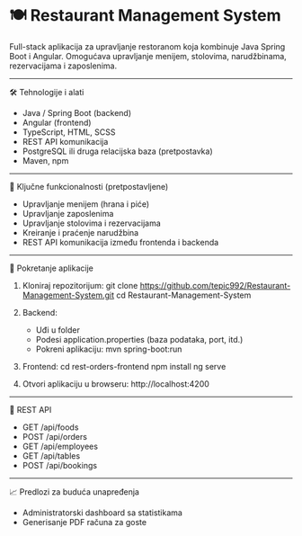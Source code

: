 🍽 Restaurant Management System
==============================

Full-stack aplikacija za upravljanje restoranom koja kombinuje Java Spring Boot i Angular.
Omogućava upravljanje menijem, stolovima, narudžbinama, rezervacijama i zaposlenima.

------------------------------------------------------------

🛠 Tehnologije i alati

- Java / Spring Boot (backend)
- Angular (frontend)
- TypeScript, HTML, SCSS
- REST API komunikacija
- PostgreSQL ili druga relacijska baza (pretpostavka)
- Maven, npm

------------------------------------------------------------

📌 Ključne funkcionalnosti (pretpostavljene)

- Upravljanje menijem (hrana i piće)
- Upravljanje zaposlenima
- Upravljanje stolovima i rezervacijama
- Kreiranje i praćenje narudžbina
- REST API komunikacija između frontenda i backenda

------------------------------------------------------------

🚀 Pokretanje aplikacije

1. Kloniraj repozitorijum:
   git clone https://github.com/tepic992/Restaurant-Management-System.git
   cd Restaurant-Management-System

2. Backend:
   - Uđi u folder
   - Podesi application.properties (baza podataka, port, itd.)
   - Pokreni aplikaciju:
     mvn spring-boot:run

3. Frontend:
   cd rest-orders-frontend
   npm install
   ng serve

4. Otvori aplikaciju u browseru:
   http://localhost:4200

------------------------------------------------------------

🔗 REST API 

- GET    /api/foods            
- POST   /api/orders           
- GET    /api/employees         
- GET    /api/tables           
- POST   /api/bookings  


------------------------------------------------------------

📈 Predlozi za buduća unapređenja

- Administratorski dashboard sa statistikama
- Generisanje PDF računa za goste


